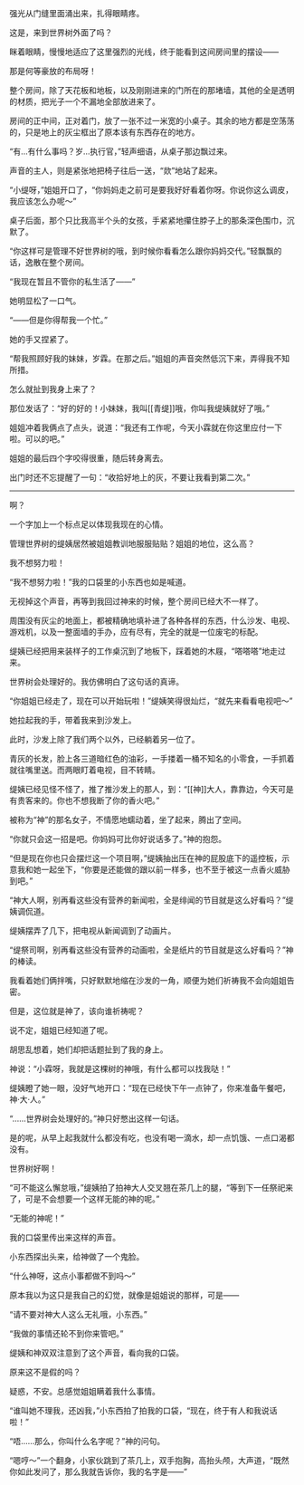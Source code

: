 强光从门缝里面涌出来，扎得眼睛疼。

这是，来到世界树外面了吗？

眯着眼睛，慢慢地适应了这里强烈的光线，终于能看到这间房间里的摆设――

那是何等豪放的布局呀！

整个房间，除了天花板和地板，以及刚刚进来的门所在的那堵墙，其他的全是透明的材质，把光子一个不漏地全部放进来了。

房间的正中间，正对着门，放了一张不过一米宽的小桌子。其余的地方都是空荡荡的，只是地上的灰尘框出了原本该有东西存在的地方。

“有…有什么事吗？岁…执行官，”轻声细语，从桌子那边飘过来。

声音的主人，则是紧张地把椅子往后一送，“欻”地站了起来。

“小缇呀，”姐姐开口了，“你妈妈走之前可是要我好好看着你呀。你说你这么调皮，我应该怎么办呢～”

桌子后面，那个只比我高半个头的女孩，手紧紧地攥住脖子上的那条深色围巾，沉默了。

“你这样可是管理不好世界树的哦，到时候你看看怎么跟你妈妈交代。”轻飘飘的话，逸散在整个房间。

“我现在暂且不管你的私生活了――”

她明显松了一口气。

“――但是你得帮我一个忙。”

她的手又捏紧了。

“帮我照顾好我的妹妹，岁霖。在那之后。”姐姐的声音突然低沉下来，弄得我不知所措。

怎么就扯到我身上来了？

那位发话了：“好的好的！小妹妹，我叫[[青缇]]哦，你叫我缇姨就好了哦。”

姐姐冲着我俩点了点头，说道：“我还有工作呢，今天小霖就在你这里应付一下啦。可以的吧。”

姐姐的最后四个字咬得很重，随后转身离去。

出门时还不忘提醒了一句：“收拾好地上的灰，不要让我看到第二次。”

---

啊？

一个字加上一个标点足以体现我现在的心情。

管理世界树的缇姨居然被姐姐教训地服服贴贴？姐姐的地位，这么高？

我不想努力啦！

“我不想努力啦！”我的口袋里的小东西也如是喊道。

无视掉这个声音，再等到我回过神来的时候，整个房间已经大不一样了。

周围没有灰尘的地面上，都被精确地填补进了各种各样的东西，什么沙发、电视、游戏机，以及一整面墙的手办，应有尽有，完全的就是一位废宅的标配。

缇姨已经把用来装样子的工作桌沉到了地板下，踩着她的木屐，“嗒嗒嗒”地走过来。

世界树会处理好的。我仿佛明白了这句话的真谛。

“你姐姐已经走了，现在可以开始玩啦！”缇姨笑得很灿烂，“就先来看看电视吧～”

她拉起我的手，带着我来到沙发上。

此时，沙发上除了我们两个以外，已经躺着另一位了。

青灰的长发，脸上各三道暗红色的油彩，一手搂着一桶不知名的小零食，一手抓着就往嘴里送。而两眼盯着电视，目不转睛。

缇姨已经见怪不怪了，推了推沙发上的那人，到：“[[神]]大人，靠靠边，今天可是有贵客来的。你也不想我断了你的香火吧。”

被称为“神”的那名女子，不情愿地蠕动着，坐了起来，腾出了空间。

“你就只会这一招是吧。你妈妈可比你好说话多了。”神的抱怨。

“但是现在你也只会摆烂这一个项目啊，”缇姨抽出压在神的屁股底下的遥控板，示意我和她一起坐下，“你要是还能做的跟以前一样多，也不至于被这一点香火威胁到吧。”

“神大人啊，别再看这些没有营养的新闻啦，全是绯闻的节目就是这么好看吗？”缇姨调侃道。

缇姨摆弄了几下，把电视从新闻调到了动画片。

“缇祭司啊，别再看这些没有营养的动画啦，全是纸片的节目就是这么好看吗？”神的棒读。

我看着她们俩拌嘴，只好默默地缩在沙发的一角，顺便为她们祈祷我不会向姐姐告密。

但是，这位就是神了，该向谁祈祷呢？

说不定，姐姐已经知道了呢。

胡思乱想着，她们却把话题扯到了我的身上。

神说：“小霖呀，我就是这棵树的神哦，有什么都可以找我哒！”

缇姨瞪了她一眼，没好气地开口：“现在已经快下午一点钟了，你来准备午餐吧，神·大·人。”

“……世界树会处理好的。”神只好憋出这样一句话。

是的呢，从早上起我就什么都没有吃，也没有喝一滴水，却一点饥饿、一点口渴都没有。

世界树好啊！

“可不能这么懈怠哦，”缇姨拍了拍神大人交叉翘在茶几上的腿，“等到下一任祭祀来了，可是不会想要一个这样无能的神的呢。”

“无能的神呢！”

我的口袋里传出来这样的声音。

小东西探出头来，给神做了一个鬼脸。

“什么神呀，这点小事都做不到吗～”

原本我以为这只是我自己的幻觉，就像是姐姐说的那样，可是――

“请不要对神大人这么无礼哦，小东西。”

“我做的事情还轮不到你来管吧。”

缇姨和神双双注意到了这个声音，看向我的口袋。

原来这不是假的吗？

疑惑，不安。总感觉姐姐瞒着我什么事情。

“谁叫她不理我，还凶我，”小东西拍了拍我的口袋，“现在，终于有人和我说话啦！”

“唔……那么，你叫什么名字呢？”神的问句。

“嗯哼～”一个翻身，小家伙跳到了茶几上，双手抱胸，高抬头颅，大声道，“既然你如此发问了，那么我就告诉你，我的名字是――”